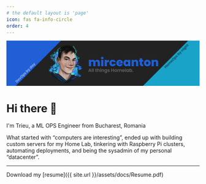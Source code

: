 ```yaml
---
# the default layout is 'page'
icon: fas fa-info-circle
order: 4
---
```


![banner](assets/img/banner.png)

# Hi there 👋

I'm Trieu, a ML OPS Engineer from Bucharest, Romania

What started with “computers are interesting”, ended up with building custom servers for my Home Lab, tinkering with Raspberry Pi clusters, automating deployments, and being the sysadmin of my personal “datacenter”.

---

Download my [resume]({{ site.url }}/assets/docs/Resume.pdf)
